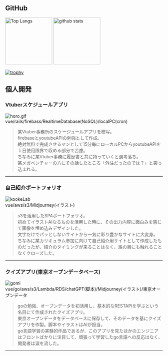 ## GitHub

<p align="left"> 
  <img alt="Top Langs" height="150px" src="https://github-readme-stats.vercel.app/api/top-langs/?username=koo-ke&layout=compact&show_icons=true&theme=onedark" />
  <img alt="github stats" height="150px" src="https://github-readme-stats.vercel.app/api?username=koo-ke&theme=onedark&show_icons=ture" />
</p>

[![trophy](https://github-profile-trophy.vercel.app/?username=koo-ke)](https://github.com/ryo-ma/github-profile-trophy)


## 個人開発

### Vtuberスケジュールアプリ　
![horo.gif](https://qiita-image-store.s3.ap-northeast-1.amazonaws.com/0/387747/21aabbc0-4e4a-e964-3c76-14853b2263dd.gif)  
vue/rails/firebass/RealtimeDatabase(NoSQL)/localPC(cron)
>某Vtuber事務所のスケージュールアプリを模写。<br>
firebaseとyoutubeAPIの勉強として作成。<br>
絶対無料で完成させるマンとして15分毎にローカルPCからyoutubeAPIを１日使用限界で収める部分で苦慮。<br>
ちなみに某Vtuber事務に履歴書と共に持っていくと選考落ち。<br>
某メガベンチャーの方にその話したところ「外注だったのでは？」と突っ込まれる。
---

### 自己紹介ポートフォリオ
![kookeLab](https://user-images.githubusercontent.com/50067058/234885268-4c0cdc00-bbb9-4b21-9562-55e617640743.gif)  
vue/aws/s3/Midjourney(イラスト)
>s3を活用したSPAポートフォリオ。<br>
初めてイラストAIなるものを活用した時に、その出力内容に面白みを感じて画像を埋め込みデザインした。<br>
文字だけでパッとしないサイトから一気に彩り豊かなサイトに大変身。<br>
ちなみに某カリキュラム参加に向けて自己紹介用サイトとして作成したものだったが、紹介のタイミングが来ることはなく、誰の目にも触れることなくクローズした。
---

### クイズアプリ(東京オープンデータベース)
![gomi](https://github.com/koo-ke/koo-ke/assets/50067058/a5b33313-be80-4d09-8f3e-d39dea93b7b2)  
vue/go/aws/s3/Lambda/RDS/chatGPT(脚本)/Midjourney(イラスト)/東京オープンデータ
>goの勉強、オープンデータを初活用し、基本的なRESTAPIを学ぶという名目にて作成されたクイズアプリ。<br>
東京オープンデータをデータベースに保存して、そのデータを基にクイズアプリを作製。脚本やイラストはAIが担当。<br>
go言語学習の実験的作品であるが、このアプリを見たほかのエンジニアはフロントばかりに注目して、頑張って学習したgo言語への反応はなく、開発者は涙を流した。
---

